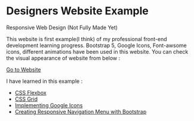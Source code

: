 # Designers Website Example
Responsive Web Design (Not Fully Made Yet)

This website is first example(I think) of my professional front-end development learning progress. Bootstrap 5, Google Icons, Font-awsome icons, different
animations have been used in this website. You can check the visual appearance of website from below : 

<a href="https://shamilx.github.io/designers-website">Go to Website </a>


I have learned in this example : 
<ul>
  <li><a href="https://web.dev/learn/css/flexbox/">CSS Flexbox</a>
  <li><a href="https://web.dev/learn/css/grid/">CSS Grid</a>
  <li><a href="https://developers.google.com/fonts/docs/material_icons">Implementing Google Icons</a>
  <li><a href="[https://developers.google.com/fonts/docs/material_icons](https://getbootstrap.com/docs/4.0/components/navbar/)">Creating Responsive Navigation Menu with Bootstrap</a>
</ul>
